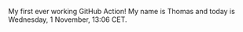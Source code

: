 My first ever working GitHub Action!
My name is Thomas and today is Wednesday, 1 November, 13:06 CET. 
